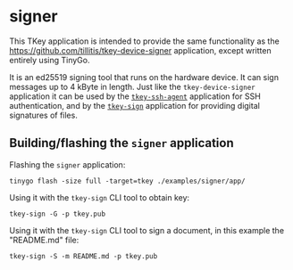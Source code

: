 # signer

This TKey application is intended to provide the same functionality as the https://github.com/tillitis/tkey-device-signer application, except written entirely using TinyGo.

It is an ed25519 signing tool that runs on the hardware device. It can sign messages up to 4 kByte in length. Just like the `tkey-device-signer` application it can be used by the [`tkey-ssh-agent`](https://github.com/tillitis/tkey-ssh-agent) application for SSH authentication, and by the [`tkey-sign`](https://github.com/tillitis/tkey-sign-cli) application for providing digital signatures of files.

## Building/flashing the `signer` application

Flashing the `signer` application:

```shell
tinygo flash -size full -target=tkey ./examples/signer/app/
```

Using it with the `tkey-sign` CLI tool to obtain key:

```shell
tkey-sign -G -p tkey.pub
```

Using it with the `tkey-sign` CLI tool to sign a document, in this example the "README.md" file:

```shell
tkey-sign -S -m README.md -p tkey.pub
```
